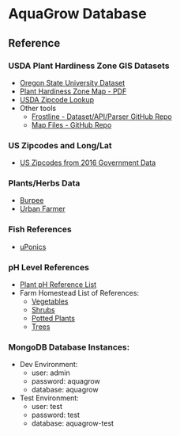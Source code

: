 # AquaGrow Database

## Reference

### USDA Plant Hardiness Zone GIS Datasets
* [Oregon State University Dataset](http://prism.oregonstate.edu/projects/plant_hardiness_zones.php)
* [Plant Hardiness Zone Map - PDF](http://planthardiness.ars.usda.gov/PHZMWeb/Images/All_states_halfzones_poster_rgb_300dpi.pdf)
* [USDA Zipcode Lookup](http://planthardiness.ars.usda.gov/PHZMWeb/Default.aspx)
* Other tools
    * [Frostline - Dataset/API/Parser GitHub Repo](https://github.com/waldoj/frostline)
    * [Map Files - GitHub Repo](https://github.com/wboykinm/ophz)

### US Zipcodes and Long/Lat
* [US Zipcodes from 2016 Government Data](https://gist.github.com/senning/58a8c82e0c97712eabbe4700ce2187a1)

### Plants/Herbs Data
* [Burpee](https://www.burpee.com)
* [Urban Farmer](https://www.ufseeds.com)

### Fish References
* [uPonics](http://uponics.com/aquaponics-fish/)

### pH Level References
* [Plant pH Reference List](https://www.planetnatural.com/wp-content/uploads/ph-preference-list.pdf)
* Farm Homestead List of References:
   * [Vegetables](https://farmhomestead.com/soil-ph-preferences-garden-vegetables/)
   * [Shrubs](https://farmhomestead.com/soil-ph-preferences-shrubs/)
   * [Potted Plants](https://farmhomestead.com/soil-ph-preferences-potted-plants/)
   * [Trees](https://farmhomestead.com/soil-ph-preferences-trees/)

### MongoDB Database Instances:
* Dev Environment:
    * user: admin
    * password: aquagrow
    * database: aquagrow
* Test Environment:
    * user: test
    * password: test
    * database: aquagrow-test